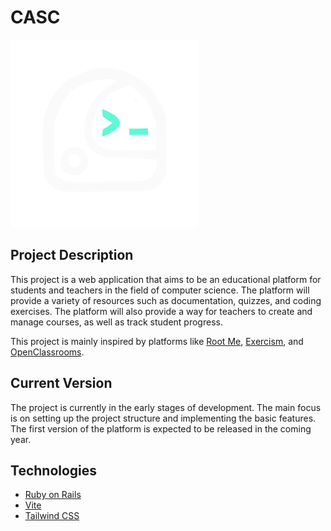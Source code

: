 # CASC

![CASC](./documents/graphic-charter/logo/logo.svg)
## Project Description
This project is a web application that aims to be an educational platform for students and teachers in the field of computer science. The platform will provide a variety of resources such as documentation, quizzes, and coding exercises. The platform will also provide a way for teachers to create and manage courses, as well as track student progress.

This project is mainly inspired by platforms like [Root Me](https://www.root-me.org), [Exercism](https://exercism.org/), and [OpenClassrooms](https://openclassrooms.com/).

## Current Version
The project is currently in the early stages of development. The main focus is on setting up the project structure and implementing the basic features. The first version of the platform is expected to be released in the coming year.

## Technologies
- [Ruby on Rails](https://rubyonrails.org/)
- [Vite](https://vitejs.dev/)
- [Tailwind CSS](https://tailwindcss.com/)
